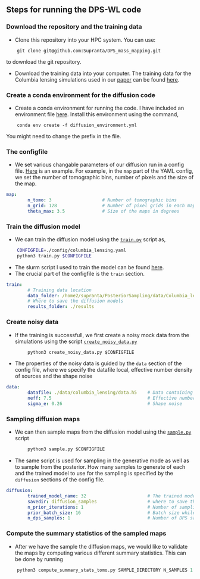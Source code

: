 ## Steps for running the DPS-WL code

### Download the repository and the training data
- Clone this repository into your HPC system. You can use: 
```git
	git clone git@github.com:Supranta/DPS_mass_mapping.git
```
to download the git repository.
- Download the training data into your computer. The training data for the Columbia lensing simulations used in our [paper](https://arxiv.org/pdf/2502.04158) can be found [here](https://drive.google.com/file/d/10NFlppmLl3U8V6S-B-kGlMVx6KeBwROU/view?usp=sharing). 

### Create a conda environment for the diffusion code 
- Create a conda environment for running the code. I have included an environment file [here](https://github.com/Supranta/DPS_mass_mapping/blob/main/denoising_diffusion_pytorch/diffusion_environment.yml). Install this environment using the command, 
```conda
	conda env create -f diffusion_environment.yml
``` 
You might need to change the prefix in the file.

### The configfile
- We set various changable parameters of our diffusion run in a config file. [Here](https://github.com/Supranta/DPS_mass_mapping/blob/main/denoising_diffusion_pytorch/config/columbia_lensing.yaml) is an example. For example, in the `map` part of the YAML config, we set the number of tomographic bins, number of pixels and the size of the map.   
```yaml
map:
        n_tomo: 3                   # Number of tomographic bins
        n_grid: 128                 # Number of pixel grids in each map
        theta_max: 3.5              # Size of the maps in degrees
```

### Train the diffusion model
- We can train the diffusion model using the [`train.py`](https://github.com/Supranta/DPS_mass_mapping/blob/main/denoising_diffusion_pytorch/train.py) script as,
```bash
	CONFIGFILE=./config/columbia_lensing.yaml
	python3 train.py $CONFIGFILE
```
- The slurm script I used to train the model can be found [here](https://github.com/Supranta/DPS_mass_mapping/blob/main/denoising_diffusion_pytorch/train_diffusion.sh).
- The crucial part of the configfile is the `train` section. 
```yaml
train:
        # Training data location
        data_folder: /home2/supranta/PosteriorSampling/data/Columbia_lensing/MassiveNuS/kappa_128_3bins/
        # Where to save the diffusion models
        results_folder: ./results
```
### Create noisy data
- If the training is successfull, we first create a noisy mock data from the simulations using the script [`create_noisy_data.py`](https://github.com/Supranta/DPS_mass_mapping/blob/main/denoising_diffusion_pytorch/create_noisy_data.py)
```python
        python3 create_noisy_data.py $CONFIGFILE
```
- The properties of the noisy data is guided by the `data` section of the config file, where we specify the datafile local, effective number density of sources and the shape noise
```yaml
data:
        datafile: ./data/columbia_lensing/data.h5    # Data containing noisy shear data 
        neff: 7.5                                    # Effective number density in arcmin^{-2}
        sigma_e: 0.26                                # Shape noise
```
### Sampling diffusion maps
- We can then sample maps from the diffusion model using the [`sample.py`](https://github.com/Supranta/DPS_mass_mapping/blob/main/denoising_diffusion_pytorch/sample.py) script
```python
        python3 sample.py $CONFIGFILE
```
- The same script is used for sampling in the generative mode as well as to sample from the posterior. How many samples to generate of each and the trained model to use for the sampling is specified by the `diffusion` sections of the config file.  
```yaml
diffusion:
        trained_model_name: 32                       # The trained model to use for diffusion sampling
        savedir: diffusion_samples                   # where to save the diffusion outputs
        n_prior_iterations: 1                        # Number of sampling iterations for the prior sampling
        prior_batch_size: 16                         # Batch size while sampling the prior with the diffusion model
        n_dps_samples: 1                             # Number of DPS samples to generate
```
### Compute the summary statistics of the sampled maps
- After we have the sample the diffusion maps, we would like to validate the maps by computing various different summary statistics. This can be done by running 
```python
	python3 compute_summary_stats_tomo.py SAMPLE_DIRECTORY N_SAMPLES 1
``` 
